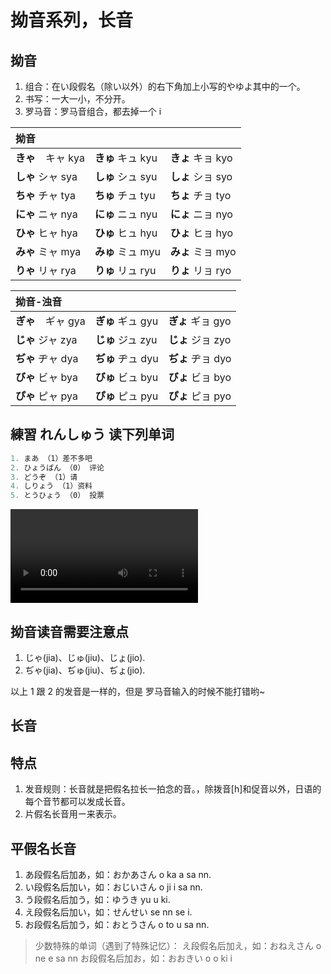# 拗音系列，长音

## 拗音

1. 组合：在い段假名（除い以外）的右下角加上小写的やゆよ其中的一个。
2. 书写：一大一小，不分开。
3. 罗马音：罗马音组合，都去掉一个 i

| 拗音               |                   |                   |
| :----------------- | :---------------- | :---------------- |
| **きゃ**　キャ kya | **きゅ** キュ kyu | **きょ** キョ kyo |
| **しゃ** シャ sya  | **しゅ** シュ syu | **しょ** ショ syo |
| **ちゃ** チャ tya  | **ちゅ** チュ tyu | **ちょ** チョ tyo |
| **にゃ** ニャ nya  | **にゅ** ニュ nyu | **にょ** ニョ nyo |
| **ひゃ** ヒャ hya  | **ひゅ** ヒュ hyu | **ひょ** ヒョ hyo |
| **みゃ** ミャ mya  | **みゅ** ミュ myu | **みょ** ミョ myo |
| **りゃ** リャ rya  | **りゅ** リュ ryu | **りょ** リョ ryo |

| 拗音-浊音          |                   |                   |
| :----------------- | :---------------- | :---------------- |
| **ぎゃ**　ギャ gya | **ぎゅ** ギュ gyu | **ぎょ** ギョ gyo |
| **じゃ** ジャ zya  | **じゅ** ジュ zyu | **じょ** ジョ zyo |
| **ぢゃ** ヂャ dya  | **ぢゅ** ヂュ dyu | **ぢょ** ヂョ dyo |
| **びゃ** ビャ bya  | **びゅ** ビュ byu | **びょ** ビョ byo |
| **ぴゃ** ピャ pya  | **ぴゅ** ピュ pyu | **ぴょ** ピョ pyo |

## 練習 れんしゅう 读下列单词

```ts
1. まあ （1）差不多吧
2. ひょうばん （0） 评论
3. どうぞ （1）请
4. しりょう （1）资料
5. とうひょう （0） 投票
```

<vue-plyr>
  <video id="player" playsinline controls loop >
    <source src="../audio/1-5-かいわ.mp4" type="video/mp4" />
  </video>
 </vue-plyr>

## 拗音读音需要注意点

1. じゃ(jia)、じゅ(jiu)、じょ(jio).
2. ぢゃ(jia)、ぢゅ(jiu)、ぢょ(jio).

以上 1 跟 2 的发音是一样的，但是
罗马音输入的时候不能打错哟~

## 长音

## 特点

1. 发音规则：长音就是把假名拉长一拍念的音。，除拨音[h]和促音以外，日语的每个音节都可以发成长音。
2. 片假名长音用ー来表示。

## 平假名长音

1. あ段假名后加あ，如：おかあさん o ka a sa nn.
2. い段假名后加い，如：おじいさん o ji i sa nn.
3. う段假名后加う，如：ゆうき yu u ki.
4. え段假名后加い，如：せんせい se nn se i.
5. お段假名后加う，如：おとうさん o to u sa nn.

> 少数特殊的单词（遇到了特殊记忆）：
> え段假名后加え，如：おねえさん o ne e sa nn
> お段假名后加お，如：おおきい o o ki i
